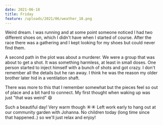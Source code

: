 ```yaml
---
date: 2021-06-18
title: Friday
feature: /uploads/2021/06/weather_18.png
---
```


Weird dream. I was running and at some point someone noticed I had two different shoes on, which I didn't have when I started of course. After the race there was a gathering and I kept looking for my shoes but could never find them.

A second path in the plot was about a murderer. We were a group that was about to get a shot. It was something harmless, at least in small doses. One person started to inject himself with a bunch of shots and got crazy. I don't remember all the details but he ran away. I think he was the reason my older brother later hid in a ventilation shaft.

There was more to this that I remember somewhat but the pieces feel so out of place and a bit hard to connect. My first thought when waking up was just "that was weird" 😄

Such a beautiful day! Very warm though ☀️☀️ Left work early to hang out at our community garden with Johanna. No children today (long time since that happened..) so we'll just relax and enjoy!
